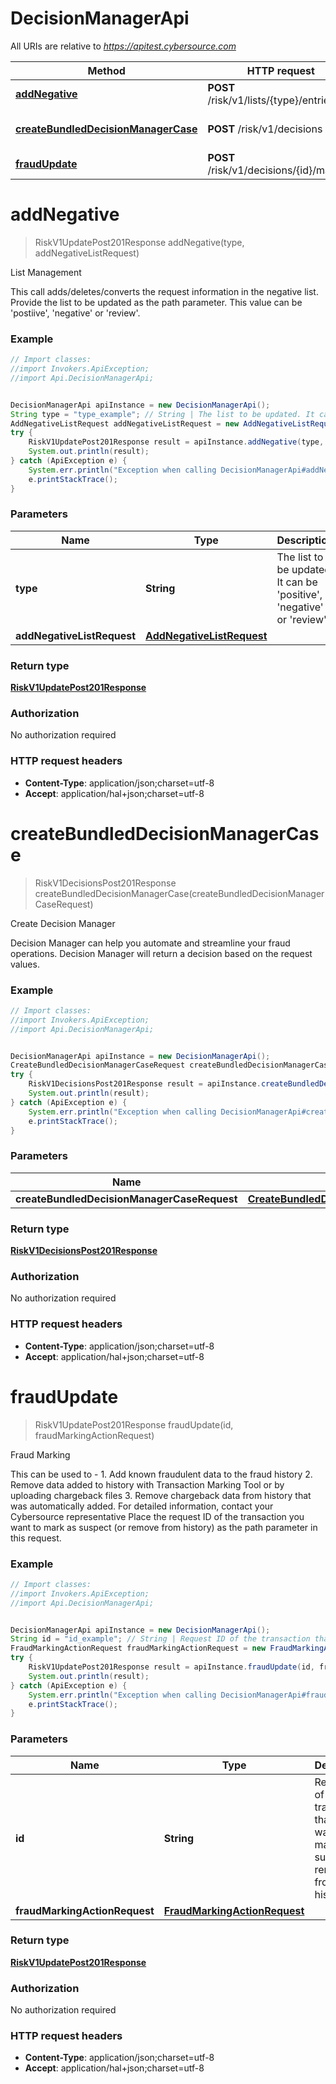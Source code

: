 # DecisionManagerApi

All URIs are relative to *https://apitest.cybersource.com*

Method | HTTP request | Description
------------- | ------------- | -------------
[**addNegative**](DecisionManagerApi.md#addNegative) | **POST** /risk/v1/lists/{type}/entries | List Management
[**createBundledDecisionManagerCase**](DecisionManagerApi.md#createBundledDecisionManagerCase) | **POST** /risk/v1/decisions | Create Decision Manager
[**fraudUpdate**](DecisionManagerApi.md#fraudUpdate) | **POST** /risk/v1/decisions/{id}/marking | Fraud Marking


<a name="addNegative"></a>
# **addNegative**
> RiskV1UpdatePost201Response addNegative(type, addNegativeListRequest)

List Management

This call adds/deletes/converts the request information in the negative list.  Provide the list to be updated as the path parameter. This value can be &#39;postiive&#39;, &#39;negative&#39; or &#39;review&#39;. 

### Example
```java
// Import classes:
//import Invokers.ApiException;
//import Api.DecisionManagerApi;


DecisionManagerApi apiInstance = new DecisionManagerApi();
String type = "type_example"; // String | The list to be updated. It can be 'positive', 'negative' or 'review'.
AddNegativeListRequest addNegativeListRequest = new AddNegativeListRequest(); // AddNegativeListRequest | 
try {
    RiskV1UpdatePost201Response result = apiInstance.addNegative(type, addNegativeListRequest);
    System.out.println(result);
} catch (ApiException e) {
    System.err.println("Exception when calling DecisionManagerApi#addNegative");
    e.printStackTrace();
}
```

### Parameters

Name | Type | Description  | Notes
------------- | ------------- | ------------- | -------------
 **type** | **String**| The list to be updated. It can be &#39;positive&#39;, &#39;negative&#39; or &#39;review&#39;. |
 **addNegativeListRequest** | [**AddNegativeListRequest**](AddNegativeListRequest.md)|  |

### Return type

[**RiskV1UpdatePost201Response**](RiskV1UpdatePost201Response.md)

### Authorization

No authorization required

### HTTP request headers

 - **Content-Type**: application/json;charset=utf-8
 - **Accept**: application/hal+json;charset=utf-8

<a name="createBundledDecisionManagerCase"></a>
# **createBundledDecisionManagerCase**
> RiskV1DecisionsPost201Response createBundledDecisionManagerCase(createBundledDecisionManagerCaseRequest)

Create Decision Manager

Decision Manager can help you automate and streamline your fraud operations. Decision Manager will return a decision based on the request values.

### Example
```java
// Import classes:
//import Invokers.ApiException;
//import Api.DecisionManagerApi;


DecisionManagerApi apiInstance = new DecisionManagerApi();
CreateBundledDecisionManagerCaseRequest createBundledDecisionManagerCaseRequest = new CreateBundledDecisionManagerCaseRequest(); // CreateBundledDecisionManagerCaseRequest | 
try {
    RiskV1DecisionsPost201Response result = apiInstance.createBundledDecisionManagerCase(createBundledDecisionManagerCaseRequest);
    System.out.println(result);
} catch (ApiException e) {
    System.err.println("Exception when calling DecisionManagerApi#createBundledDecisionManagerCase");
    e.printStackTrace();
}
```

### Parameters

Name | Type | Description  | Notes
------------- | ------------- | ------------- | -------------
 **createBundledDecisionManagerCaseRequest** | [**CreateBundledDecisionManagerCaseRequest**](CreateBundledDecisionManagerCaseRequest.md)|  |

### Return type

[**RiskV1DecisionsPost201Response**](RiskV1DecisionsPost201Response.md)

### Authorization

No authorization required

### HTTP request headers

 - **Content-Type**: application/json;charset=utf-8
 - **Accept**: application/hal+json;charset=utf-8

<a name="fraudUpdate"></a>
# **fraudUpdate**
> RiskV1UpdatePost201Response fraudUpdate(id, fraudMarkingActionRequest)

Fraud Marking

This can be used to - 1. Add known fraudulent data to the fraud history 2. Remove data added to history with Transaction Marking Tool or by uploading chargeback files 3. Remove chargeback data from history that was automatically added. For detailed information, contact your Cybersource representative  Place the request ID of the transaction you want to mark as suspect (or remove from history) as the path parameter in this request. 

### Example
```java
// Import classes:
//import Invokers.ApiException;
//import Api.DecisionManagerApi;


DecisionManagerApi apiInstance = new DecisionManagerApi();
String id = "id_example"; // String | Request ID of the transaction that you want to mark as suspect or remove from history.
FraudMarkingActionRequest fraudMarkingActionRequest = new FraudMarkingActionRequest(); // FraudMarkingActionRequest | 
try {
    RiskV1UpdatePost201Response result = apiInstance.fraudUpdate(id, fraudMarkingActionRequest);
    System.out.println(result);
} catch (ApiException e) {
    System.err.println("Exception when calling DecisionManagerApi#fraudUpdate");
    e.printStackTrace();
}
```

### Parameters

Name | Type | Description  | Notes
------------- | ------------- | ------------- | -------------
 **id** | **String**| Request ID of the transaction that you want to mark as suspect or remove from history. |
 **fraudMarkingActionRequest** | [**FraudMarkingActionRequest**](FraudMarkingActionRequest.md)|  |

### Return type

[**RiskV1UpdatePost201Response**](RiskV1UpdatePost201Response.md)

### Authorization

No authorization required

### HTTP request headers

 - **Content-Type**: application/json;charset=utf-8
 - **Accept**: application/hal+json;charset=utf-8

